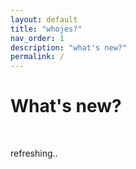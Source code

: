 ```yaml
---
layout: default
title: "whojes?"
nav_order: 1
description: "what's new?"
permalink: /
---
```


# What's new?

<br>

refreshing..
